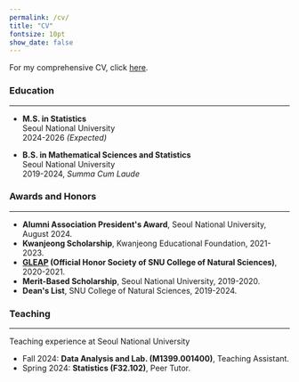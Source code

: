 ```yaml
---
permalink: /cv/
title: "CV"
fontsize: 10pt
show_date: false
---
```


For my comprehensive CV, click [here](/assets/attachments/CV_Kim.pdf).

### Education
---

- **M.S. in Statistics**<br>Seoul National University<br>2024-2026 *(Expected)*

- **B.S. in Mathematical Sciences and Statistics**<br>Seoul National University<br>2019-2024, *Summa Cum Laude*

### Awards and Honors
---

- **Alumni Association President's Award**, Seoul National University, August 2024.
- **Kwanjeong Scholarship**, Kwanjeong Educational Foundation, 2021-2023.
- **[GLEAP](https://snucnsgleap.wixsite.com/mysite) (Official Honor Society of SNU College of Natural Sciences)**, 2020-2021.
- **Merit-Based Scholarship**, Seoul National University, 2019-2020.
- **Dean's List**, SNU College of Natural Sciences, 2019-2024.




### Teaching
---
Teaching experience at Seoul National University

- Fall 2024: **Data Analysis and Lab. (M1399.001400)**, Teaching Assistant.
- Spring 2024: **Statistics (F32.102)**, Peer Tutor.
